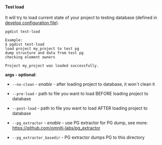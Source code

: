 #### Test load

It will try to load current state of your project to testing database (defined in [develop configuration file](../develop/config.md)).

```
pgdist test-load

Example:
$ pgdist test-load
load project my_project to test pg
dump structure and data from test pg
checking element owners

Project my_project was loaded successfully.
```

**args - optional**:

- `--no-clean` - *enable* - after loading project to database, it won´t clean it

- `--pre-load` - path to file you want to load BEFORE loading project to database

- `--post-load` - path to file you want to load AFTER loading project to database

- `--pg_extractor` - *enable* - use PG extractor for PG dump, see more: https://github.com/omniti-labs/pg_extractor

- `--pg_extractor_basedir` - PG extractor dumps PG to this directory
